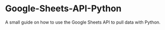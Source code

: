 # Google-Sheets-API-Python
A small guide on how to use the Google Sheets API to pull data with Python.
